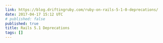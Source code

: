 ```yaml
---
link: https://blog.driftingruby.com/ruby-on-rails-5-1-0-deprecations/
date: 2017-04-17 15:12 UTC
# published: false
published: true
title: Rails 5.1 Deprecations
tags: []
---
```




